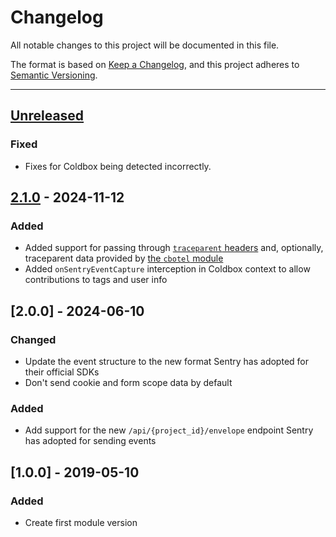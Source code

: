 # Changelog

All notable changes to this project will be documented in this file.

The format is based on [Keep a Changelog](https://keepachangelog.com/en/1.0.0/),
and this project adheres to [Semantic Versioning](https://semver.org/spec/v2.0.0.html).

* * *

## [Unreleased]

### Fixed

* Fixes for Coldbox being detected incorrectly.

## [2.1.0] - 2024-11-12

### Added

- Added support for passing through [`traceparent` headers](https://www.w3.org/TR/trace-context/#traceparent-header) and, optionally, traceparent data provided by [the `cbotel` module](https://forgebox.io/view/cbotel)
- Added `onSentryEventCapture` interception in Coldbox context to allow contributions to tags and user info

## [2.0.0] - 2024-06-10

### Changed

- Update the event structure to the new format Sentry has adopted for their official SDKs
- Don't send cookie and form scope data by default

### Added

- Add support for the new `/api/{project_id}/envelope` endpoint Sentry has adopted for sending events

## [1.0.0] - 2019-05-10

### Added

- Create first module version

[Unreleased]: https://github.com/coldbox-modules/sentry/compare/v2.1.2...HEAD

[2.1.2]: https://github.com/coldbox-modules/sentry/compare/v2.1.1...v2.1.2

[2.1.1]: https://github.com/coldbox-modules/sentry/compare/v2.1.0...v2.1.1

[2.1.0]: https://github.com/coldbox-modules/sentry/compare/57864cae5969ad38eee194db5a6b2798e91967b3...v2.1.0
